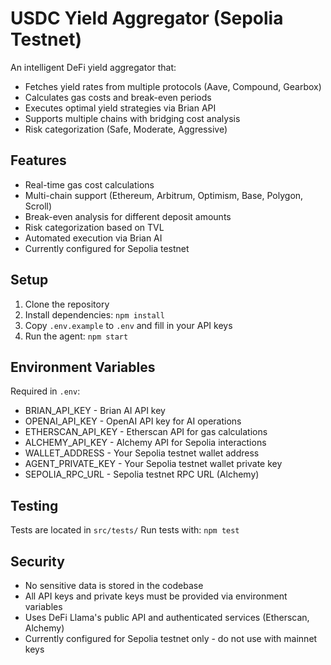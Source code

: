 # USDC Yield Aggregator (Sepolia Testnet)

An intelligent DeFi yield aggregator that:
- Fetches yield rates from multiple protocols (Aave, Compound, Gearbox)
- Calculates gas costs and break-even periods
- Executes optimal yield strategies via Brian API
- Supports multiple chains with bridging cost analysis
- Risk categorization (Safe, Moderate, Aggressive)

## Features
- Real-time gas cost calculations
- Multi-chain support (Ethereum, Arbitrum, Optimism, Base, Polygon, Scroll)
- Break-even analysis for different deposit amounts
- Risk categorization based on TVL
- Automated execution via Brian AI
- Currently configured for Sepolia testnet

## Setup
1. Clone the repository
2. Install dependencies: `npm install`
3. Copy `.env.example` to `.env` and fill in your API keys
4. Run the agent: `npm start`

## Environment Variables
Required in `.env`:
- BRIAN_API_KEY - Brian AI API key
- OPENAI_API_KEY - OpenAI API key for AI operations
- ETHERSCAN_API_KEY - Etherscan API for gas calculations
- ALCHEMY_API_KEY - Alchemy API for Sepolia interactions
- WALLET_ADDRESS - Your Sepolia testnet wallet address
- AGENT_PRIVATE_KEY - Your Sepolia testnet wallet private key
- SEPOLIA_RPC_URL - Sepolia testnet RPC URL (Alchemy)

## Testing
Tests are located in `src/tests/`
Run tests with: `npm test`

## Security
- No sensitive data is stored in the codebase
- All API keys and private keys must be provided via environment variables
- Uses DeFi Llama's public API and authenticated services (Etherscan, Alchemy)
- Currently configured for Sepolia testnet only - do not use with mainnet keys
